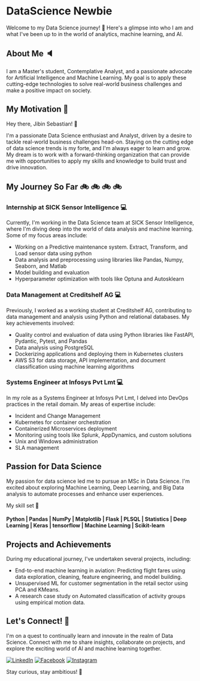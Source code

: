 # DataScience Newbie

Welcome to my Data Science journey! 🚀 Here's a glimpse into who I am and what I've been up to in the world of analytics, machine learning, and AI.

## About Me :speaker:

I am a Master's student, Contemplative Analyst, and a passionate advocate for Artificial Intelligence and Machine Learning. My goal is to apply these cutting-edge technologies to solve real-world business challenges and make a positive impact on society.

## My Motivation :roller_coaster:

Hey there, Jibin Sebastian! 👋

I'm a passionate Data Science enthusiast and Analyst, driven by a desire to tackle real-world business challenges head-on. Staying on the cutting edge of data science trends is my forte, and I'm always eager to learn and grow. My dream is to work with a forward-thinking organization that can provide me with opportunities to apply my skills and knowledge to build trust and drive innovation.

## My Journey So Far :bike: :bike: :bike: :bike:

### Internship at SICK Sensor Intelligence :computer:

Currently, I'm working in the Data Science team at SICK Sensor Intelligence, where I'm diving deep into the world of data analysis and machine learning. Some of my focus areas include:
- Working on a Predictive maintenance system. Extract, Transform, and Load sensor data using python
- Data analysis and preprocessing using libraries like Pandas, Numpy, Seaborn, and Matlab
- Model building and evaluation
- Hyperparameter optimization with tools like Optuna and Autosklearn

### Data Management at Creditshelf AG :computer:

Previously, I worked as a working student at Creditshelf AG, contributing to data management and analysis using Python and relational databases. My key achievements involved:

- Quality control and evaluation of data using Python libraries like FastAPI, Pydantic, Pytest, and Pandas
- Data analysis using PostgreSQL
- Dockerizing applications and deploying them in Kubernetes clusters
- AWS S3 for data storage, API implementation, and document classification using machine learning algorithms

### Systems Engineer at Infosys Pvt Lmt :computer:

In my role as a Systems Engineer at Infosys Pvt Lmt, I delved into DevOps practices in the retail domain. My areas of expertise include:

- Incident and Change Management
- Kubernetes for container orchestration
- Containerized Microservices deployment
- Monitoring using tools like Splunk, AppDynamics, and custom solutions
- Unix and Windows administration
- SLA management

## Passion for Data Science

My passion for data science led me to pursue an MSc in Data Science. I'm excited about exploring Machine Learning, Deep Learning, and Big Data analysis to automate processes and enhance user experiences. 

My skill set :construction_worker:
#### Python | Pandas | NumPy | Matplotlib | Flask | PLSQL | Statistics | Deep Learning | Keras | tensorflow | Machine Learning | Scikit-learn

## Projects and Achievements

During my educational journey, I've undertaken several projects, including:

- End-to-end machine learning in aviation: Predicting flight fares using data exploration, cleaning, feature engineering, and model building.
- Unsupervised ML for customer segmentation in the retail sector using PCA and KMeans.
- A research case study on Automated classification of activity groups using empirical motion data.

## Let's Connect!  :calling:

I'm on a quest to continually learn and innovate in the realm of Data Science. Connect with me to share insights, collaborate on projects, and explore the exciting world of AI and machine learning together.

[![LinkedIn](https://img.shields.io/badge/LinkedIn-Connect-blue)](https://www.linkedin.com/)
[![Facebook](https://img.shields.io/badge/Facebook-Follow-blue)](https://www.facebook.com/)
[![Instagram](https://img.shields.io/badge/Instagram-Follow-blue)](https://www.instagram.com/)

Stay curious, stay ambitious! 🌟
